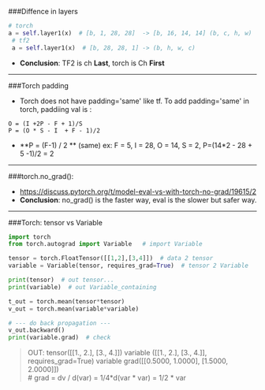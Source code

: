 ###Diffence in layers
```python
# torch
a = self.layer1(x)	# [b, 1, 28, 28]  -> [b, 16, 14, 14] (b, c, h, w)
 # tf2
 a = self.layer1(x)  # [b, 28, 28, 1] -> (b, h, w, c)
```
* **Conclusion**: 
TF2 is ch **Last**, torch is Ch **First** 

---
###Torch padding
- Torch does not have padding='same' like tf. 
To add padding='same' in torch, paddiing val is :
```
O = (I +2P - F + 1)/S
P = (O * S - I  + F - 1)/2
```
* **P = (F-1) / 2 ** (same)
ex: F = 5, I = 28, O = 14, S = 2, 
P=(14*2 - 28 + 5 -1)/2 = 2

---
###torch.no_grad():
* https://discuss.pytorch.org/t/model-eval-vs-with-torch-no-grad/19615/2
* **Conclusion**:
 no_grad() is the faster way, eval is the slower but safer way.

---
###Torch: tensor vs Variable
```python
import torch
from torch.autograd import Variable   # import Variable

tensor = torch.FloatTensor([[1,2],[3,4]])  # data 2 tensor
variable = Variable(tensor, requires_grad=True)  # tensor 2 Variable

print(tensor)  # out tensor...
print(variable)  # out Variable_containing

t_out = torch.mean(tensor*tensor)
v_out = torch.mean(variable*variable)  

# --- do back propagation ---
v_out.backward()
print(variable.grad)  # check 
```
> OUT:
tensor([[1., 2.],
        [3., 4.]])
variable ([[1., 2.],
        [3., 4.]], requires_grad=True)
variable grad([[0.5000, 1.0000],
        [1.5000, 2.0000]])  
        # grad = dv / d(var) = 1/4*d(var * var) = 1/2 * var
        
